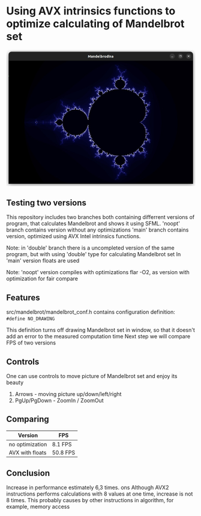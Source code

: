 Using AVX intrinsics functions to optimize calculating of Mandelbrot set
========================================================================

![pic](https://github.com/RustamSubkhankulov/Mandelbrot-Optimizations/blob/main/img/mndlbrt.jpg)

Testing two versions
--------------------
This repository includes two branches both containing differrent versions of program, that calculates Mandelbrot and shows it using SFML.
'noopt' branch contains version without any optimizations
'main' branch contains version, optimized using AVX Intel intrinsics functions.

Note: in 'double' branch there is a uncompleted version of the same program, but with using 'double' type for calculating Mandelbrot set
In 'main' version floats are used

Note: 'noopt' version compiles with optimizations flar -O2, as version with optimization for fair compare

Features
--------
src/mandelbrot/mandelbrot_conf.h contains configuration definition:
<code> #define NO_DRAWING </code>

This definition turns off drawing Mandelbrot set in window, so that it doesn't add an error to the measured computation time
Next step we will compare FPS of two versions

Controls
--------

One can use controls to move picture of Mandelbrot set and enjoy its beauty

1. Arrows - moving picture up/down/left/right
2. PgUp/PgDown - ZoomIn / ZoomOut

Comparing
---------
| Version          | FPS      |
| ---------------- | -------- |
| no optimization  | 8.1  FPS | 
| AVX with floats  | 50.8 FPS |

Conclusion
----------

Increase in performance estimately 6,3 times. ons
Although AVX2 instructions performs calculations with 8 values at one time, increase is not 8 times. This probably causes by other instructions in algorithm, for example, memory access
